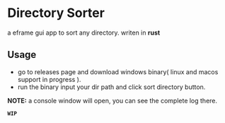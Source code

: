 # Directory Sorter

a eframe gui app to sort any directory.
writen in **rust**

## Usage
- go to releases page and download windows binary( linux and macos support in progress ).
- run the binary input your dir path and click sort directory button.

**NOTE:** a console window will open, you can see the complete log there.

**`WIP`**
